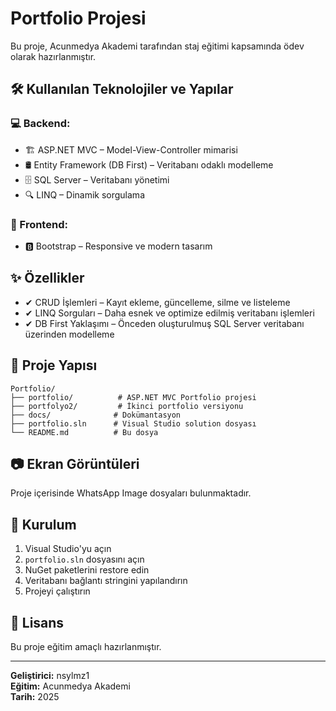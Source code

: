 # Portfolio Projesi

Bu proje, Acunmedya Akademi tarafından staj eğitimi kapsamında ödev olarak hazırlanmıştır.

## 🛠 Kullanılan Teknolojiler ve Yapılar

### 💻 Backend:
* 🏗 ASP.NET MVC – Model-View-Controller mimarisi
* 🛢 Entity Framework (DB First) – Veritabanı odaklı modelleme
* 🗄 SQL Server – Veritabanı yönetimi
* 🔍 LINQ – Dinamik sorgulama

### 🎨 Frontend:
* 🅱️ Bootstrap – Responsive ve modern tasarım

## ✨ Özellikler

* ✔ CRUD İşlemleri – Kayıt ekleme, güncelleme, silme ve listeleme
* ✔ LINQ Sorguları – Daha esnek ve optimize edilmiş veritabanı işlemleri
* ✔ DB First Yaklaşımı – Önceden oluşturulmuş SQL Server veritabanı üzerinden modelleme

## 📁 Proje Yapısı

```
Portfolio/
├── portfolio/          # ASP.NET MVC Portfolio projesi
├── portfolyo2/         # İkinci portfolio versiyonu
├── docs/              # Dokümantasyon
├── portfolio.sln      # Visual Studio solution dosyası
└── README.md          # Bu dosya
```

## 📷 Ekran Görüntüleri

Proje içerisinde WhatsApp Image dosyaları bulunmaktadır.

## 🚀 Kurulum

1. Visual Studio'yu açın
2. `portfolio.sln` dosyasını açın
3. NuGet paketlerini restore edin
4. Veritabanı bağlantı stringini yapılandırın
5. Projeyi çalıştırın

## 📝 Lisans

Bu proje eğitim amaçlı hazırlanmıştır.

---

**Geliştirici:** nsylmz1  
**Eğitim:** Acunmedya Akademi  
**Tarih:** 2025
